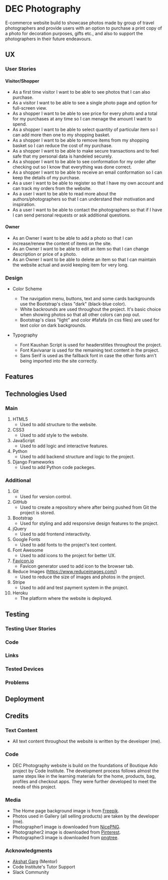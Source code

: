 # DEC Photography

 E-commerce website build to showcase photos made by group of travel photographers and provide users with an option to 
purchase a print copy of a photo for decoration purposes, gifts etc., and also to support the photographers in 
their future endeavours.     

## UX

### User Stories

#### Visitor/Shopper

* As a first time visitor I want to be able to see photos that I can also purchase.
* As a visitor I want to be able to see a single photo page and option for full-screen view. 
* As a shopper I want to be able to see price for every photo and a total for my purchases at 
any time so I can menage the amount I want to spend.
* As a shopper I want to be able to select quantity of particular item so I can add more then one to my 
shopping basket.
* As a shopper I want to be able to remove items from my shopping basket so I can reduce the 
cost of my purchase.
* As a shopper I want to be able to make secure transactions and to feel safe that my personal
data is handeled securely.
* As a shopper I want to be able to see conformation for my order after checking out so I know 
that everything was done correct.
* As a shopper I want to be able to receive an email conformation so I can keep the details 
of my purchase.
* As a user I want to be able to register so that I have my own account and can track my 
orders from the website.
* As a user I want to be able to read more about the authors/photographers so that I can understand their 
motivation and inspiration.
* As a user I want to be able to contact the photographers so that if I have I can send personal requests or 
ask additional questions.

#### Owner

* As an Owner I want to be able to add a photo so that I can increase/renew the content of items on the site.
* As an Owner I want to be able to edit an item so that I can change description or price of a photo.
* As an Owner I want to be able to delete an item so that I can maintain the website actual and avoid keeping item for very long.

### Design 

* Color Scheme 
   * The navigation menu, buttons, text and some cards backgrounds use the Bootstrap's class "dark" (black-blue color). 
   * White backrounds are used throughout the project. It's basic choice when showing photos so that all other colors can pop out.
   * Bootstrap's class "light" and color #fafafa (in css files) are used for text color on dark backgrounds.    

* Typography 
   * Font Kaushan Script is used for headerstitles throughout the project. 
   * Font Kavivanar is used for the remaining text content in the project. 
   * Sans Serif is used as the fallback font in case the other fonts arn't being imported into the site correctly.


## Features 


## Technologies Used

### Main

1. HTML5
   * Used to add structure to the website.
2. CSS3
   * Used to add style to the website.
3. JavaScript
   * Used to add logic and interactive features.
4. Python
   * Used to add backend structure and logic to the project.
5. Django Frameworks
   * Used to add Python code packeges.  

### Additional

1. Git
   * Used for version control.
2. GitHub
   * Used to create a repository where after being pushed from Git the project is stored.
3. Bootstrap
   * Used for styling and add responsive design features to the project.
4. jQuery
   * Used to add frontend interactivity.
5. Google Fonts
   * Used to add fonts to the project's text content.
6. Font Awesome
   * Used to add icons to the project for better UX.
7. [Favicon.io](https://favicon.io/)
   * Favicon generator used to add icon to the browser tab.
8. Reduce Images (https://www.reduceimages.com/)
   * Used to reduce the size of images and photos in the project. 
9. Stripe
   * Used to add and test payment system in the project.
10. Heroku
    * The platform where the website is deployed.


## Testing 

### Testing User Stories

### Code

### Links  

### Tested Devices

### Problems


## Deployment


## Credits

### Text Content

* All text content throughout the website is written by the developer (me).

### Code

* DEC Photography website is build on the foundations of Boutique Ado project by Code Institute.
The development process follows almost the same steps like in the learning materials for the 
home, products, bag, profiles and checkout apps. They were further developed to meet the needs of this project.

### Media

* The Home page background image is from [Freepik](https://www.freepik.com/).
* Photos used in Gallery (all selling products) are taken by the developer (me).
* Photographer1 image is downloaded from [NicePNG](https://www.nicepng.com/). 
* Photographer2 image is downloaded from [Pinterest](https://www.pinterest.com/). 
* Photographer3 image is downloaded from [pngtree](https://pngtree.com/). 

### Acknowledgments

* [Akshat Garg](https://github.com/akshatnitd) (Mentor)
* Code Institute's Tutor Support 
* Slack Community
